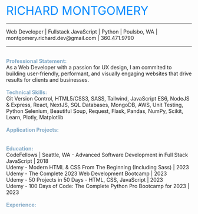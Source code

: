 <span style="color:#008aff;"><font size="6">RICHARD MONTGOMERY</font></span>
<hr>
Web Developer | Fullstack JavaScript | Python |
Poulsbo, WA | montgomery.richard.dev@gmail.com | 360.471.9790
<hr>
<br>
<span style="color:#84aac7;"><strong>Professional Statement:</strong></span>
<br>
As a Web Developer with a passion for UX design, I am commited to building user-friendly, performant, and visually engaging websites that drive results for clients and businesses.
<br>
<br>
<span style="color:#84aac7;"><strong>Technical Skills:</strong></span>
<br>
Git Version Control, HTML5/CSS3, SASS, Tailwind, JavaScript ES6, NodeJS & Express, React, NextJS, SQL Databases, MongoDB, AWS, Unit Testing, Python Selenium, Beautiful Soup, Request, Flask, Pandas, NumPy, Scikit, Learn, Plotly, Matplotlib
<br>
<br>
<span style="color:#84aac7;"><strong>Application Projects:</strong></span>
<br>
<br>
<br>
<span style="color:#84aac7;"><strong>Education:</strong></span>
<br>
CodeFellows | Seattle, WA - Advanced Software Development in Full Stack JavaScript | 2018
<br>
Udemy - Modern HTML & CSS From The Beginning (Including Sass) | 2023
<br>
Udemy - The Complete 2023 Web Development Bootcamp | 2023
<br>
Udemy - 50 Projects in 50 Days - HTML, CSS, JavaScript | 2023
<br>
Udemy - 100 Days of Code: The Complete Python Pro Bootcamp for 2023 | 2023
<br>
<br>
<span style="color:#84aac7;"><strong>Experience:</strong></span>
<br>